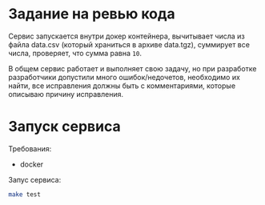 # Задание на ревью кода
Сервис запускается внутри докер контейнера, вычитывает числа из файла data.csv (который храниться в архиве data.tgz), суммирует все числа, проверяет, что сумма равна `10`.
 
В общем сервис работает и выполняет свою задачу, но при разработке разработчики допустили много ошибок/недочетов, необходимо их найти, все исправления должны быть с комментариями, которые описываю причину исправления.
 
 
# Запуск сервиса
Требования:
- docker
 
Запус сервиса:
```bash
make test
```

